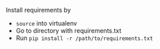 Install requirements by
- ```source``` into virtualenv
- Go to directory with requirements.txt
- Run ```pip install -r /path/to/requirements.txt```
